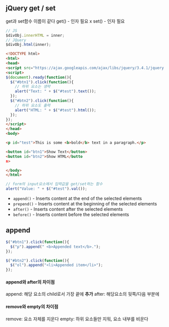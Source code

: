 ## jQuery get / set

get과 set함수 이름이 같다
get() - 인자 필요 x
set() - 인자 필요

```javascript
// JS
$divObj.innerHTML = inner;
// JQuery
$divObj.html(inner);
```

```html
<!DOCTYPE html>
<html>
<head>
<script src="https://ajax.googleapis.com/ajax/libs/jquery/3.4.1/jquery.min.js"></script>
<script>
$(document).ready(function(){
  $("#btn1").click(function(){
	// 하위 요소는 생략
    alert("Text: " + $("#test").text());
  });
  $("#btn2").click(function(){
	// 하위 요소도 출력
    alert("HTML: " + $("#test").html());
  });
});
</script>
</head>
<body>

<p id="test">This is some <b>bold</b> text in a paragraph.</p>

<button id="btn1">Show Text</button>
<button id="btn2">Show HTML</butto
n>

</body>
</html>
```

```javascript
// form의 input요소에서 입력값을 get/set하는 함수
alert("Value: " + $("#test").val());
```


-   `append()`  - Inserts content at the end of the selected elements
-   `prepend()`  - Inserts content at the beginning of the selected elements
-   `after()`  - Inserts content after the selected elements
-   `before()`  - Inserts content before the selected elements

## append
```javascript
$("#btn1").click(function(){
  $("p").append(" <b>Appended text</b>.");
});

$("#btn2").click(function(){
  $("ol").append("<li>Appended item</li>");
});
  ```
 
#### append와 after의 차이점
append: 해당 요소의 child로서 가장 끝에 **추가**
after: 해당요소의 뒷쪽/다음 부분에 
  
#### remove와 empty의 차이점
remove: 요소 자체를 지운다
empty: 하위 요소들만 지워, 요소 내부를 비운다


<!--stackedit_data:
eyJoaXN0b3J5IjpbMzM0OTE4NzgyLDEwNTMxMjgwMjgsNDU4MD
g1OTczXX0=
-->